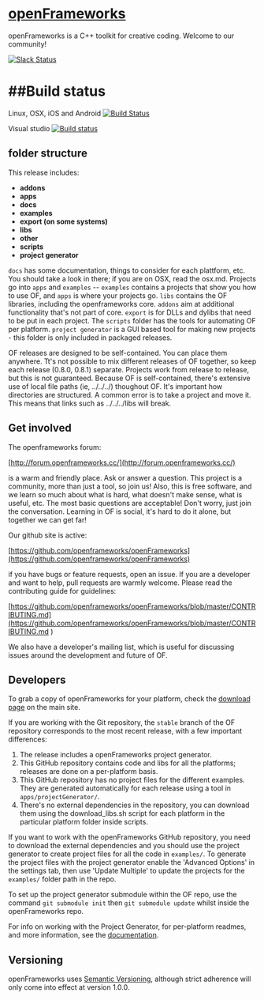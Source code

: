 [openFrameworks](http://openframeworks.cc/)
================

openFrameworks is a C++ toolkit for creative coding.  Welcome to our community!

[![Slack Status](https://ofslack.herokuapp.com/badge.svg)](https://ofslack.herokuapp.com)

##Build status
================

Linux, OSX, iOS and Android     [![Build Status](https://travis-ci.org/openframeworks/openFrameworks.svg?branch=master)](https://travis-ci.org/openframeworks/openFrameworks)

Visual studio [![Build status](https://ci.appveyor.com/api/projects/status/sm9jxy0u56bl8syi/branch/master?svg=true)](https://ci.appveyor.com/project/arturoc/openframeworks/branch/master)

folder structure
--------

This release includes:

* **addons**
* **apps**
* **docs**
* **examples**
* **export (on some systems)**
* **libs**
* **other**
* **scripts**
* **project generator**


`docs` has some documentation, things to consider for each plattform, etc. You should take a look in there; if you are on OSX, read the osx.md.   Projects go into `apps` and `examples` -- `examples` contains a projects that show you how to use OF, and `apps` is where your projects go.  `libs` contains the OF libraries, including the openframeworks core.  `addons` aim at additional functionality that's not part of core.  `export` is for DLLs and dylibs that need to be put in each project.  The `scripts` folder has the tools for automating OF per platform. `project generator` is a GUI based tool for making new projects - this folder is only included in packaged releases.  

OF releases are designed to be self-contained.  You can place them anywhere. Tt's not possible to mix different releases of OF together, so keep each release (0.8.0, 0.8.1) separate.  Projects work from release to release, but this is not guaranteed.  Because OF is self-contained, there's extensive use of local file paths (ie, ../../../) thoughout OF.  It's important how directories are structured.  A common error is to take a project and move it.  This means that links such as ../../../libs will break.  


Get involved
--------

The openframeworks forum:

[http://forum.openframeworks.cc/](http://forum.openframeworks.cc/)

is a warm and friendly place.  Ask or answer a question.  This project is a community, more than just a tool, so join us!  Also, this is free software, and we learn so much about what is hard, what doesn't make sense, what is useful, etc. The most basic questions are acceptable!  Don't worry, just join the conversation.  Learning in OF is social, it's hard to do it alone, but together we can get far!

Our github site is active:

[https://github.com/openframeworks/openFrameworks](https://github.com/openframeworks/openFrameworks)

if you have bugs or feature requests, open an issue.  If you are a developer and want to help, pull requests are warmly welcome.  Please read the contributing guide for guidelines:

[https://github.com/openframeworks/openFrameworks/blob/master/CONTRIBUTING.md](https://github.com/openframeworks/openFrameworks/blob/master/CONTRIBUTING.md
)

We also have a developer's mailing list, which is useful for discussing issues around the development and future of OF.

Developers
------

To grab a copy of openFrameworks for your platform, check the [download page](http://openframeworks.cc/download) on the main site.  

If you are working with the Git repository, the `stable` branch of the OF repository corresponds to the most recent release, with a few important differences:  

1. The release includes a openFrameworks project generator.
2. This GitHub repository contains code and libs for all the platforms; releases are done on a per-platform basis.
3. This GitHub repository has no project files for the different examples. They are generated automatically for each release using a tool in `apps/projectGenerator/`.
4. There's no external dependencies in the repository, you can download them using the download_libs.sh script for each platform in the particular platform folder inside scripts.

If you want to work with the openFrameworks GitHub repository, you need to download the external dependencies and you should use the project generator to create project files for all the code in `examples/`.  To generate the project files with the project generator enable the 'Advanced Options' in the settings tab, then use 'Update Multiple' to update the projects for the `examples/` folder path in the repo.

To set up the project generator submodule within the OF repo, use the command `git submodule init` then `git submodule update` whilst inside the openFrameworks repo.

For info on working with the Project Generator, for per-platform readmes, and more information, see the [documentation](docs/table_of_contents.md).

Versioning
----------
openFrameworks uses [Semantic Versioning](http://semver.org/), although strict adherence will only come into effect at version 1.0.0.
